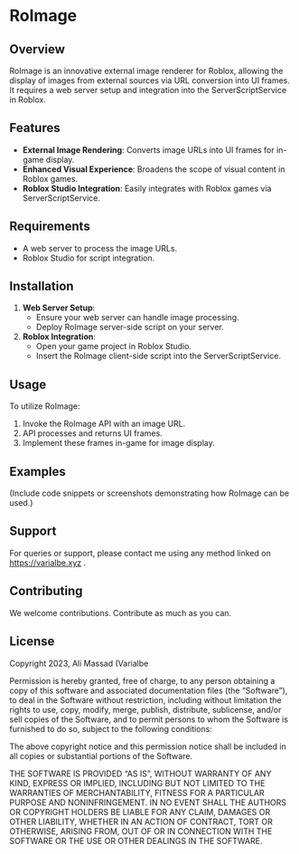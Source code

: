 # RoImage

## Overview
RoImage is an innovative external image renderer for Roblox, allowing the display of images from external sources via URL conversion into UI frames. It requires a web server setup and integration into the ServerScriptService in Roblox.

## Features
- **External Image Rendering**: Converts image URLs into UI frames for in-game display.
- **Enhanced Visual Experience**: Broadens the scope of visual content in Roblox games.
- **Roblox Studio Integration**: Easily integrates with Roblox games via ServerScriptService.

## Requirements
- A web server to process the image URLs.
- Roblox Studio for script integration.

## Installation
1. **Web Server Setup**:
   - Ensure your web server can handle image processing.
   - Deploy RoImage server-side script on your server.
2. **Roblox Integration**:
   - Open your game project in Roblox Studio.
   - Insert the RoImage client-side script into the ServerScriptService.

## Usage
To utilize RoImage:
1. Invoke the RoImage API with an image URL.
2. API processes and returns UI frames.
3. Implement these frames in-game for image display.

## Examples
(Include code snippets or screenshots demonstrating how RoImage can be used.)

## Support
For queries or support, please contact me using any method linked on https://varialbe.xyz .

## Contributing
We welcome contributions. Contribute as much as you can.

## License

Copyright 2023, Ali Massad (Varialbe

Permission is hereby granted, free of charge, to any person obtaining a copy of this software and associated documentation files (the “Software”), to deal in the Software without restriction, including without limitation the rights to use, copy, modify, merge, publish, distribute, sublicense, and/or sell copies of the Software, and to permit persons to whom the Software is furnished to do so, subject to the following conditions:

The above copyright notice and this permission notice shall be included in all copies or substantial portions of the Software.

THE SOFTWARE IS PROVIDED “AS IS”, WITHOUT WARRANTY OF ANY KIND, EXPRESS OR IMPLIED, INCLUDING BUT NOT LIMITED TO THE WARRANTIES OF MERCHANTABILITY, FITNESS FOR A PARTICULAR PURPOSE AND NONINFRINGEMENT. IN NO EVENT SHALL THE AUTHORS OR COPYRIGHT HOLDERS BE LIABLE FOR ANY CLAIM, DAMAGES OR OTHER LIABILITY, WHETHER IN AN ACTION OF CONTRACT, TORT OR OTHERWISE, ARISING FROM, OUT OF OR IN CONNECTION WITH THE SOFTWARE OR THE USE OR OTHER DEALINGS IN THE SOFTWARE.
